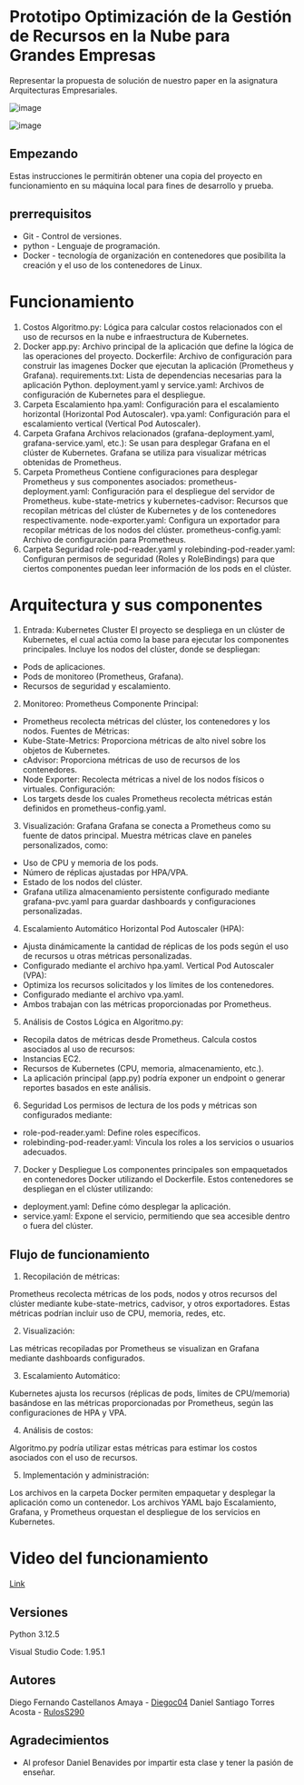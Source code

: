# Prototipo Optimización de la Gestión de Recursos en la Nube para Grandes Empresas
Representar la propuesta de solución de nuestro paper en la asignatura Arquitecturas Empresariales.

![image](https://github.com/user-attachments/assets/bbd05c8a-1e1e-439b-9597-4c8224a3a408)

![image](https://github.com/user-attachments/assets/409aea16-f5ed-4ebd-8d5e-c01382a76174)

## Empezando
Estas instrucciones le permitirán obtener una copia del proyecto en funcionamiento en su máquina local para fines de desarrollo y prueba.

## prerrequisitos
* Git - Control de versiones.
* python - Lenguaje de programación.
* Docker - tecnología de organización en contenedores que posibilita la creación y el uso de los contenedores de Linux.


# Funcionamiento
1. Costos
Algoritmo.py: Lógica para calcular costos relacionados con el uso de recursos en la nube e infraestructura de Kubernetes.
2. Docker
app.py: Archivo principal de la aplicación que define la lógica de las operaciones del proyecto.
Dockerfile: Archivo de configuración para construir las imagenes Docker que ejecutan la aplicación (Prometheus y Grafana).
requirements.txt: Lista de dependencias necesarias para la aplicación Python.
deployment.yaml y service.yaml: Archivos de configuración de Kubernetes para el despliegue.
3. Carpeta Escalamiento
hpa.yaml: Configuración para el escalamiento horizontal (Horizontal Pod Autoscaler). 
vpa.yaml: Configuración para el escalamiento vertical (Vertical Pod Autoscaler). 
4. Carpeta Grafana
Archivos relacionados (grafana-deployment.yaml, grafana-service.yaml, etc.):
Se usan para desplegar Grafana en el clúster de Kubernetes.
Grafana se utiliza para visualizar métricas obtenidas de Prometheus.
5. Carpeta Prometheus
Contiene configuraciones para desplegar Prometheus y sus componentes asociados:
prometheus-deployment.yaml: Configuración para el despliegue del servidor de Prometheus.
kube-state-metrics y kubernetes-cadvisor: Recursos que recopilan métricas del clúster de Kubernetes y de los contenedores respectivamente.
node-exporter.yaml: Configura un exportador para recopilar métricas de los nodos del clúster.
prometheus-config.yaml: Archivo de configuración para Prometheus.
6. Carpeta Seguridad
role-pod-reader.yaml y rolebinding-pod-reader.yaml:
Configuran permisos de seguridad (Roles y RoleBindings) para que ciertos componentes puedan leer información de los pods en el clúster.


# Arquitectura y sus componentes

1. Entrada: Kubernetes Cluster
El proyecto se despliega en un clúster de Kubernetes, el cual actúa como la base para ejecutar los componentes principales.
Incluye los nodos del clúster, donde se despliegan:
* Pods de aplicaciones.
* Pods de monitoreo (Prometheus, Grafana).
* Recursos de seguridad y escalamiento.
2. Monitoreo: Prometheus
Componente Principal:
* Prometheus recolecta métricas del clúster, los contenedores y los nodos.
Fuentes de Métricas:
* Kube-State-Metrics: Proporciona métricas de alto nivel sobre los objetos de Kubernetes.
* cAdvisor: Proporciona métricas de uso de recursos de los contenedores.
* Node Exporter: Recolecta métricas a nivel de los nodos físicos o virtuales.
Configuración:
* Los targets desde los cuales Prometheus recolecta métricas están definidos en prometheus-config.yaml.
3. Visualización: Grafana
Grafana se conecta a Prometheus como su fuente de datos principal.
Muestra métricas clave en paneles personalizados, como:
* Uso de CPU y memoria de los pods.
* Número de réplicas ajustadas por HPA/VPA.
* Estado de los nodos del clúster.
* Grafana utiliza almacenamiento persistente configurado mediante grafana-pvc.yaml para guardar dashboards y configuraciones personalizadas.
4. Escalamiento Automático
Horizontal Pod Autoscaler (HPA):
* Ajusta dinámicamente la cantidad de réplicas de los pods según el uso de recursos u otras métricas personalizadas.
* Configurado mediante el archivo hpa.yaml.
Vertical Pod Autoscaler (VPA):
* Optimiza los recursos solicitados y los límites de los contenedores.
* Configurado mediante el archivo vpa.yaml.
* Ambos trabajan con las métricas proporcionadas por Prometheus.
5. Análisis de Costos
Lógica en Algoritmo.py:
* Recopila datos de métricas desde Prometheus.
Calcula costos asociados al uso de recursos:
* Instancias EC2.
* Recursos de Kubernetes (CPU, memoria, almacenamiento, etc.).
* La aplicación principal (app.py) podría exponer un endpoint o generar reportes basados en este análisis.
6. Seguridad
Los permisos de lectura de los pods y métricas son configurados mediante:
* role-pod-reader.yaml: Define roles específicos.
* rolebinding-pod-reader.yaml: Vincula los roles a los servicios o usuarios adecuados.
7. Docker y Despliegue
Los componentes principales son empaquetados en contenedores Docker utilizando el Dockerfile.
Estos contenedores se despliegan en el clúster utilizando:
* deployment.yaml: Define cómo desplegar la aplicación.
* service.yaml: Expone el servicio, permitiendo que sea accesible dentro o fuera del clúster.


## Flujo de funcionamiento

1. Recopilación de métricas:

Prometheus recolecta métricas de los pods, nodos y otros recursos del clúster mediante kube-state-metrics, cadvisor, y otros exportadores.
Estas métricas podrían incluir uso de CPU, memoria, redes, etc.

2. Visualización:

Las métricas recopiladas por Prometheus se visualizan en Grafana mediante dashboards configurados.

3. Escalamiento Automático:

Kubernetes ajusta los recursos (réplicas de pods, límites de CPU/memoria) basándose en las métricas proporcionadas por Prometheus, según las configuraciones de HPA y VPA.

4. Análisis de costos:

Algoritmo.py podría utilizar estas métricas para estimar los costos asociados con el uso de recursos.

5. Implementación y administración:

Los archivos en la carpeta Docker permiten empaquetar y desplegar la aplicación como un contenedor.
Los archivos YAML bajo Escalamiento, Grafana, y Prometheus orquestan el despliegue de los servicios en Kubernetes.

# Video del funcionamiento

[Link](https://www.youtube.com/watch?v=_5zuBGIaiIo&ab_channel=DiegoCastellanos)

## Versiones 
Python 3.12.5

Visual Studio Code: 1.95.1

## Autores
Diego Fernando Castellanos Amaya - [Diegoc04](https://github.com/Diegoc04)
Daniel Santiago Torres Acosta - [RulosS290](https://github.com/RulosS290)

## Agradecimientos
* Al profesor Daniel Benavides por impartir esta clase y tener la pasión de enseñar.
